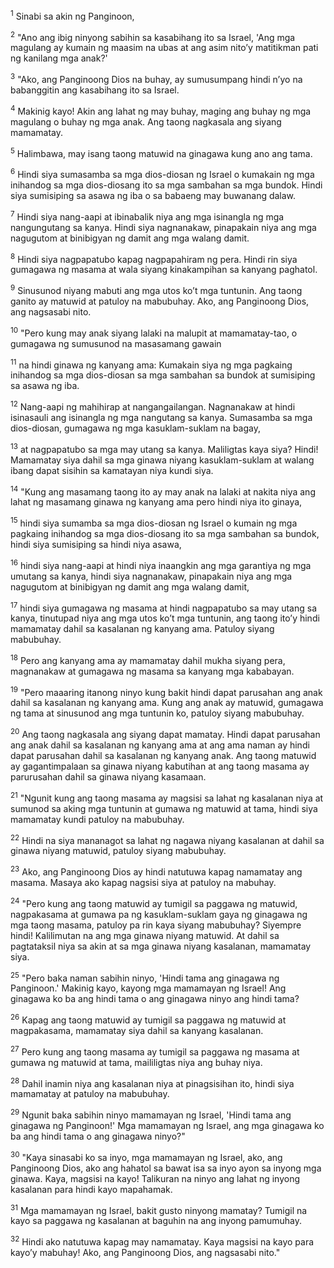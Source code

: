 <sup>1</sup>
Sinabi sa akin ng Panginoon, 

<sup>2</sup>
"Ano ang ibig ninyong sabihin sa kasabihang ito sa Israel, 'Ang mga magulang ay kumain ng maasim na ubas at ang asim nitoʼy matitikman pati ng kanilang mga anak?' 

<sup>3</sup>
"Ako, ang Panginoong Dios na buhay, ay sumusumpang hindi nʼyo na babanggitin ang kasabihang ito sa Israel. 

<sup>4</sup>
Makinig kayo! Akin ang lahat ng may buhay, maging ang buhay ng mga magulang o buhay ng mga anak. Ang taong nagkasala ang siyang mamamatay. 

<sup>5</sup>
Halimbawa, may isang taong matuwid na ginagawa kung ano ang tama. 

<sup>6</sup>
Hindi siya sumasamba sa mga dios-diosan ng Israel o kumakain ng mga inihandog sa mga dios-diosang ito sa mga sambahan sa mga bundok. Hindi siya sumisiping sa asawa ng iba o sa babaeng may buwanang dalaw. 

<sup>7</sup>
Hindi siya nang-aapi at ibinabalik niya ang mga isinangla ng mga nangungutang sa kanya. Hindi siya nagnanakaw, pinapakain niya ang mga nagugutom at binibigyan ng damit ang mga walang damit. 

<sup>8</sup>
Hindi siya nagpapatubo kapag nagpapahiram ng pera. Hindi rin siya gumagawa ng masama at wala siyang kinakampihan sa kanyang paghatol. 

<sup>9</sup>
Sinusunod niyang mabuti ang mga utos koʼt mga tuntunin. Ang taong ganito ay matuwid at patuloy na mabubuhay. Ako, ang Panginoong Dios, ang nagsasabi nito. 

<sup>10</sup>
"Pero kung may anak siyang lalaki na malupit at mamamatay-tao, o gumagawa ng sumusunod na masasamang gawain 

<sup>11</sup>
na hindi ginawa ng kanyang ama: Kumakain siya ng mga pagkaing inihandog sa mga dios-diosan sa mga sambahan sa bundok at sumisiping sa asawa ng iba. 

<sup>12</sup>
Nang-aapi ng mahihirap at nangangailangan. Nagnanakaw at hindi isinasauli ang isinangla ng mga nangutang sa kanya. Sumasamba sa mga dios-diosan, gumagawa ng mga kasuklam-suklam na bagay, 

<sup>13</sup>
at nagpapatubo sa mga may utang sa kanya. Maliligtas kaya siya? Hindi! Mamamatay siya dahil sa mga ginawa niyang kasuklam-suklam at walang ibang dapat sisihin sa kamatayan niya kundi siya. 

<sup>14</sup>
"Kung ang masamang taong ito ay may anak na lalaki at nakita niya ang lahat ng masamang ginawa ng kanyang ama pero hindi niya ito ginaya, 

<sup>15</sup>
hindi siya sumamba sa mga dios-diosan ng Israel o kumain ng mga pagkaing inihandog sa mga dios-diosang ito sa mga sambahan sa bundok, hindi siya sumisiping sa hindi niya asawa, 

<sup>16</sup>
hindi siya nang-aapi at hindi niya inaangkin ang mga garantiya ng mga umutang sa kanya, hindi siya nagnanakaw, pinapakain niya ang mga nagugutom at binibigyan ng damit ang mga walang damit, 

<sup>17</sup>
hindi siya gumagawa ng masama at hindi nagpapatubo sa may utang sa kanya, tinutupad niya ang mga utos koʼt mga tuntunin, ang taong itoʼy hindi mamamatay dahil sa kasalanan ng kanyang ama. Patuloy siyang mabubuhay. 

<sup>18</sup>
Pero ang kanyang ama ay mamamatay dahil mukha siyang pera, magnanakaw at gumagawa ng masama sa kanyang mga kababayan. 

<sup>19</sup>
"Pero maaaring itanong ninyo kung bakit hindi dapat parusahan ang anak dahil sa kasalanan ng kanyang ama. Kung ang anak ay matuwid, gumagawa ng tama at sinusunod ang mga tuntunin ko, patuloy siyang mabubuhay. 

<sup>20</sup>
Ang taong nagkasala ang siyang dapat mamatay. Hindi dapat parusahan ang anak dahil sa kasalanan ng kanyang ama at ang ama naman ay hindi dapat parusahan dahil sa kasalanan ng kanyang anak. Ang taong matuwid ay gagantimpalaan sa ginawa niyang kabutihan at ang taong masama ay parurusahan dahil sa ginawa niyang kasamaan. 

<sup>21</sup>
"Ngunit kung ang taong masama ay magsisi sa lahat ng kasalanan niya at sumunod sa aking mga tuntunin at gumawa ng matuwid at tama, hindi siya mamamatay kundi patuloy na mabubuhay. 

<sup>22</sup>
Hindi na siya mananagot sa lahat ng nagawa niyang kasalanan at dahil sa ginawa niyang matuwid, patuloy siyang mabubuhay. 

<sup>23</sup>
Ako, ang Panginoong Dios ay hindi natutuwa kapag namamatay ang masama. Masaya ako kapag nagsisi siya at patuloy na mabuhay. 

<sup>24</sup>
"Pero kung ang taong matuwid ay tumigil sa paggawa ng matuwid, nagpakasama at gumawa pa ng kasuklam-suklam gaya ng ginagawa ng mga taong masama, patuloy pa rin kaya siyang mabubuhay? Siyempre hindi! Kalilimutan na ang mga ginawa niyang matuwid. At dahil sa pagtataksil niya sa akin at sa mga ginawa niyang kasalanan, mamamatay siya. 

<sup>25</sup>
"Pero baka naman sabihin ninyo, 'Hindi tama ang ginagawa ng Panginoon.' Makinig kayo, kayong mga mamamayan ng Israel! Ang ginagawa ko ba ang hindi tama o ang ginagawa ninyo ang hindi tama? 

<sup>26</sup>
Kapag ang taong matuwid ay tumigil sa paggawa ng matuwid at magpakasama, mamamatay siya dahil sa kanyang kasalanan. 

<sup>27</sup>
Pero kung ang taong masama ay tumigil sa paggawa ng masama at gumawa ng matuwid at tama, maililigtas niya ang buhay niya. 

<sup>28</sup>
Dahil inamin niya ang kasalanan niya at pinagsisihan ito, hindi siya mamamatay at patuloy na mabubuhay. 

<sup>29</sup>
Ngunit baka sabihin ninyo mamamayan ng Israel, 'Hindi tama ang ginagawa ng Panginoon!' Mga mamamayan ng Israel, ang mga ginagawa ko ba ang hindi tama o ang ginagawa ninyo?" 

<sup>30</sup>
"Kaya sinasabi ko sa inyo, mga mamamayan ng Israel, ako, ang Panginoong Dios, ako ang hahatol sa bawat isa sa inyo ayon sa inyong mga ginawa. Kaya, magsisi na kayo! Talikuran na ninyo ang lahat ng inyong kasalanan para hindi kayo mapahamak. 

<sup>31</sup>
Mga mamamayan ng Israel, bakit gusto ninyong mamatay? Tumigil na kayo sa paggawa ng kasalanan at baguhin na ang inyong pamumuhay. 

<sup>32</sup>
Hindi ako natutuwa kapag may namamatay. Kaya magsisi na kayo para kayoʼy mabuhay! Ako, ang Panginoong Dios, ang nagsasabi nito."